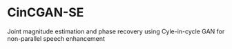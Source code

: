 # CinCGAN-SE
Joint magnitude estimation and phase recovery using Cyle-in-cycle GAN for non-parallel speech enhancement

